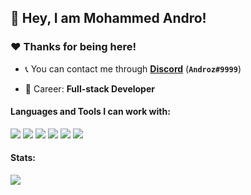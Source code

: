 ## :wave: Hey, I am Mohammed Andro! 

### :heart:️ Thanks for being here!

- :telephone_receiver: You can contact me through **[Discord](https://discord.com/users/user_id)** (**`Androz#9999`**)

- :briefcase: Career: **Full-stack Developer**

#### Languages and Tools I can work with:
<a><img src="https://img.shields.io/badge/-CSS-blue?logo=css3&logoColor=white"></a>
<a><img src="https://img.shields.io/badge/-Javascript-yellow?logo=javascript&logoColor=white"></a>
<a><img src="https://img.shields.io/badge/-React-blue?logo=react&logoColor=white"></a>
<a><img src="https://img.shields.io/badge/-NodeJs-green?logo=node.js&logoColor=white"></a>
<a><img src="https://img.shields.io/badge/-Typescript-blue?logo=typescript&logoColor=white"></a>
<a><img src="https://img.shields.io/badge/-Discord.js-red?logo=discord.js&logoColor=white"></a>
#### Stats:
<img src="https://github-readme-stats.vercel.app/api?username=MohammedAndro&show_icons=true&hide_border=true&theme=algolia&icon_color=#ee6c4d">
